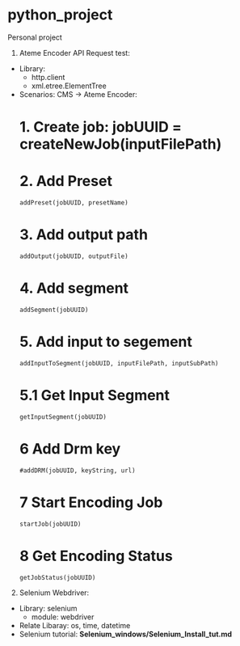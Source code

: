 # python_project
Personal project
1. Ateme Encoder API Request test:
-	Library: 
	+ http.client
	+ xml.etree.ElementTree 
-	Scenarios:
	CMS	->	Ateme Encoder:
	# 1. Create job: jobUUID = createNewJob(inputFilePath)
	# 2. Add Preset
		addPreset(jobUUID, presetName)
	# 3. Add output path
		addOutput(jobUUID, outputFile)
	# 4. Add segment
		addSegment(jobUUID)
	# 5. Add input to segement
		addInputToSegment(jobUUID, inputFilePath, inputSubPath)
	# 5.1 Get Input Segment
		getInputSegment(jobUUID)
	# 6 Add Drm key
		#addDRM(jobUUID, keyString, url)
	# 7 Start Encoding Job
		startJob(jobUUID)
	# 8 Get Encoding Status
		getJobStatus(jobUUID)

2. 	Selenium Webdriver:
-	Library: selenium
	+ module: webdriver
-	Relate Libaray: os, time, datetime
-	Selenium tutorial: **Selenium_windows/Selenium_Install_tut.md**
